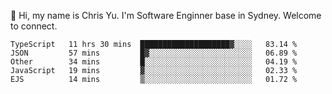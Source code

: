 👋 Hi, my name is Chris Yu. I'm Software Enginner base in Sydney. Welcome to connect.

<!--START_SECTION:waka-->

```text
TypeScript   11 hrs 30 mins  ████████████████████▓░░░░   83.14 %
JSON         57 mins         █▓░░░░░░░░░░░░░░░░░░░░░░░   06.89 %
Other        34 mins         █░░░░░░░░░░░░░░░░░░░░░░░░   04.19 %
JavaScript   19 mins         ▓░░░░░░░░░░░░░░░░░░░░░░░░   02.33 %
EJS          14 mins         ▒░░░░░░░░░░░░░░░░░░░░░░░░   01.72 %
```

<!--END_SECTION:waka-->
